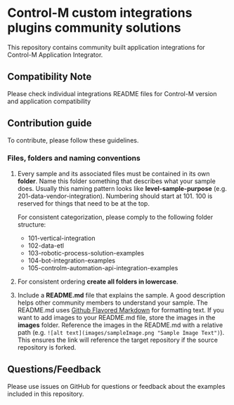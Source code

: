 # Control-M custom integrations plugins community solutions

This repository contains community built application integrations for Control-M Application Integrator.  

## Compatibility Note

Please check individual integrations README files for Control-M version and application compatibility 

## Contribution guide
To contribute, please follow these guidelines.

### Files, folders and naming conventions
1. Every sample and its associated files must be contained in its own **folder**. Name this folder something that describes what your sample does. Usually this naming pattern looks like **level-sample-purpose** (e.g. 201-data-vendor-integration). Numbering should start at 101. 100 is reserved for things that need to be at the top.

      For consistent categorization, please comply to the following folder structure:
      + 101-vertical-integration
      + 102-data-etl
      + 103-robotic-process-solution-examples
      + 104-bot-integration-examples
      + 105-controlm-automation-api-integration-examples

2. For consistent ordering **create all folders in lowercase**.
3. Include a **README.md** file that explains the sample. A good description helps other community members to understand your sample. The README.md uses [Github Flavored Markdown](https://guides.github.com/features/mastering-markdown/) for formatting text. If you want to add images to your README.md file, store the images in the **images** folder. Reference the images in the README.md with a relative path (e.g. `![alt text](images/sampleImage.png "Sample Image Text")`). This ensures the link will reference the target repository if the source repository is forked.

## Questions/Feedback
Please use issues on GitHub for questions or feedback about the examples included in this repository.
